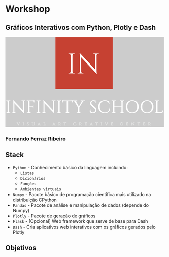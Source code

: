 # Workshop
## Gráficos Interativos com Python, Plotly e Dash

<img src=" ./figs/logo_visual_header.png" >

### Fernando Ferraz Ribeiro

## Stack

* `Python` - Conhecimento básico da linguagem incluindo:
    * `Listas`
    * `Dicionários`
    * `Funções`
    * `Ambientes virtuais`
* `Numpy` - Pacote básico de programação científica mais utilizado na distribuição CPython
* `Pandas` - Pacote de análise e manipulação de dados (depende do Numpy)
* `Plotly` - Pacote de geração de gráficos 
* `Flask` - [Opcional] Web framework que serve de base para Dash
* `Dash` - Cria aplicativos web interativos com os gráficos gerados pelo Plotly

## Objetivos




